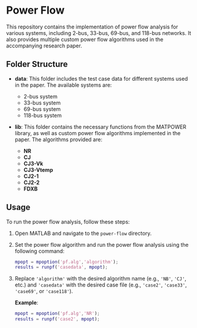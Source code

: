 # Power Flow

This repository contains the implementation of power flow analysis for various systems, including 2-bus, 33-bus, 69-bus, and 118-bus networks. It also provides multiple custom power flow algorithms used in the accompanying research paper.

## Folder Structure

- **data**: This folder includes the test case data for different systems used in the paper. The available systems are:
  - 2-bus system
  - 33-bus system
  - 69-bus system
  - 118-bus system

- **lib**: This folder contains the necessary functions from the MATPOWER library, as well as custom power flow algorithms implemented in the paper. The algorithms provided are:
  - **NR**
  - **CJ**
  - **CJ3-Vk**
  - **CJ3-Vtemp**
  - **CJ2-1**
  - **CJ2-2**
  - **FDXB**

## Usage

To run the power flow analysis, follow these steps:

1. Open MATLAB and navigate to the `power-flow` directory.

2. Set the power flow algorithm and run the power flow analysis using the following command:
   ```matlab
   mpopt = mpoption('pf.alg','algorithm'); 
   results = runpf('casedata', mpopt);
3. Replace `'algorithm'` with the desired algorithm name (e.g., `'NB'`, `'CJ'`, etc.) and `'casedata'` with the desired case file (e.g., `'case2'`, `'case33'`, `'case69'`, or `'case118'`).

    **Example**:
    ```matlab
    mpopt = mpoption('pf.alg','NR'); 
    results = runpf('case2', mpopt);
